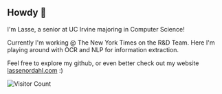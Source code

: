 ## Howdy 👋

I'm Lasse, a senior at UC Irvine majoring in Computer Science!

Currently I'm working @ The New York Times on the R&D Team. Here I'm playing around with OCR and NLP for information extraction.

Feel free to explore my github, or even better check out my website [lassenordahl.com](http://www.lassenordahl.com) :)


![Visitor Count](https://profile-counter.glitch.me/LasseNordahl/count.svg)

<!--
**LasseNordahl/LasseNordahl** is a ✨ _special_ ✨ repository because its `README.md` (this file) appears on your GitHub profile.

Here are some ideas to get you started:

- 🔭 I’m currently working on ...
- 🌱 I’m currently learning ...
- 👯 I’m looking to collaborate on ...
- 🤔 I’m looking for help with ...
- 💬 Ask me about ...
- 📫 How to reach me: ...
- 😄 Pronouns: ...
- ⚡ Fun fact: ...
-->
